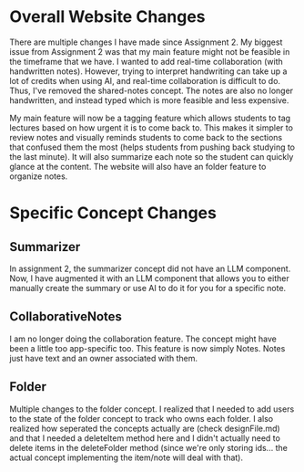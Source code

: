 # Overall Website Changes
There are multiple changes I have made since Assignment 2.  My biggest issue from Assignment 2 was that my main feature might not be feasible in the timeframe that we have.  I wanted to add real-time collaboration (with handwritten notes).  However, trying to interpret handwriting can take up a lot of credits when using AI, and real-time collaboration is difficult to do. Thus, I've removed the shared-notes concept.  The notes are also no longer handwritten, and instead typed which is more feasible and less expensive.

My main feature will now be a tagging feature which allows students to tag lectures based on how urgent it is to come back to.  This makes it simpler to review notes and visually reminds students to come back to the sections that confused them the most (helps students from pushing back studying to the last minute).  It will also summarize each note so the student can quickly glance at the content. The website will also have an folder feature to organize notes.  


# Specific Concept Changes
## Summarizer
In assignment 2, the summarizer concept did not have an LLM component.  Now, I have augmented it with an LLM component that allows you to either manually create the summary or use AI to do it for you for a specific note.

## CollaborativeNotes
I am no longer doing the collaboration feature.  The concept might have been a little too app-specific too.  This feature is now simply Notes.  Notes just have text and an owner associated with them.

## Folder
Multiple changes to the folder concept.  I realized that I needed to add users to the state of the folder concept to track who owns each folder.  I also realized how seperated the concepts actually are (check designFile.md) and that I needed a deleteItem method here and I didn't actually need to delete items in the deleteFolder method (since we're only storing ids... the actual concept implementing the item/note will deal with that).